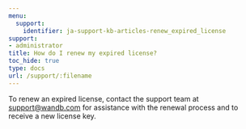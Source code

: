 ```yaml
---
menu:
  support:
    identifier: ja-support-kb-articles-renew_expired_license
support:
- administrator
title: How do I renew my expired license?
toc_hide: true
type: docs
url: /support/:filename
---
```


To renew an expired license, contact the support team at support@wandb.com for assistance with the renewal process and to receive a new license key.